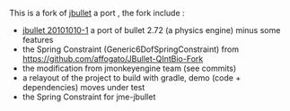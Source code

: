 This is a fork of [jbullet]() a port , the fork include :

* [jbullet 20101010-1](http://jbullet.advel.cz/) a port of bullet 2.72 (a physics engine) minus some features
* the Spring Constraint (Generic6DofSpringConstraint) from https://github.com/affogato/JBullet-QIntBio-Fork
* the modification from jmonkeyengine team (see commits)
* a relayout of the project to build with gradle, demo (code + dependencies) moves under test
* the Spring Constraint for jme-jbullet

